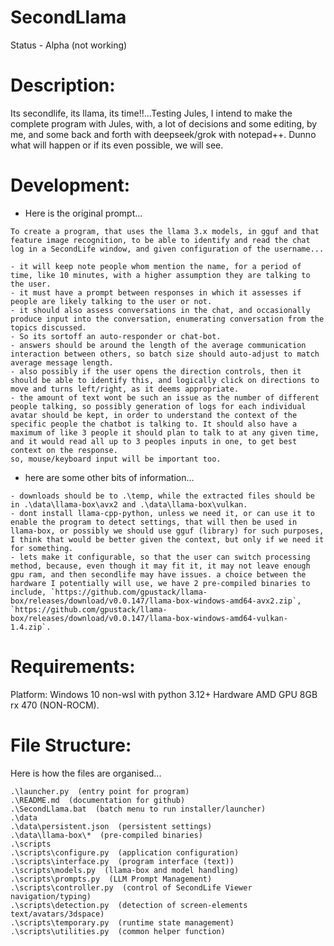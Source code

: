 # SecondLlama
Status - Alpha (not working)

# Description:
Its secondlife, its llama, its time!!...Testing Jules, I intend to make the complete program with Jules, with, a lot of decisions and some editing, by me, and some back and forth with deepseek/grok with notepad++. Dunno what will happen or if its even possible, we will see.

# Development:
- Here is the original prompt...
```
To create a program, that uses the llama 3.x models, in gguf and that feature image recognition, to be able to identify and read the chat log in a SecondLife window, and given configuration of the username...

- it will keep note people whom mention the name, for a period of time, like 10 minutes, with a higher assumption they are talking to the user.
- it must have a prompt between responses in which it assesses if people are likely talking to the user or not.
- it should also assess conversations in the chat, and occasionally produce input into the conversation, enumerating conversation from the topics discussed.
- So its sortoff an auto-responder or chat-bot.
- answers should be around the length of the average communication interaction between others, so batch size should auto-adjust to match average message length.
- also possibly if the user opens the direction controls, then it should be able to identify this, and logically click on directions to move and turns left/right, as it deems appropriate.
- the amount of text wont be such an issue as the number of different people talking, so possibly generation of logs for each individual avatar should be kept, in order to understand the context of the specific people the chatbot is talking to. It should also have a maximum of like 3 people it should plan to talk to at any given time, and it would read all up to 3 peoples inputs in one, to get best context on the response.
so, mouse/keyboard input will be important too.
```
- here are some other bits of information...
```
- downloads should be to .\temp, while the extracted files should be in .\data\llama-box\avx2 and .\data\llama-box\vulkan.
- dont install llama-cpp-python, unless we need it, or can use it to enable the program to detect settings, that will then be used in llama-box, or possibly we should use gguf (library) for such purposes, I think that would be better given the context, but only if we need it for something.
- lets make it configurable, so that the user can switch processing method, because, even though it may fit it, it may not leave enough gpu ram, and then secondlife may have issues. a choice between the hardware I potentially will use, we have 2 pre-compiled binaries to include, `https://github.com/gpustack/llama-box/releases/download/v0.0.147/llama-box-windows-amd64-avx2.zip`, `https://github.com/gpustack/llama-box/releases/download/v0.0.147/llama-box-windows-amd64-vulkan-1.4.zip`.
```

# Requirements: 
Platform: Windows 10 non-wsl with python 3.12+ Hardware AMD GPU 8GB rx 470 (NON-ROCM).

# File Structure: 
Here is how the files are organised...
```
.\launcher.py  (entry point for program)
.\README.md  (documentation for github)
.\SecondLlama.bat  (batch menu to run installer/launcher)
.\data
.\data\persistent.json  (persistent settings)
.\data\llama-box\*  (pre-compiled binaries)
.\scripts
.\scripts\configure.py  (application configuration)
.\scripts\interface.py  (program interface (text))
.\scripts\models.py  (llama-box and model handling)
.\scripts\prompts.py  (LLM Prompt Management)
.\scripts\controller.py  (control of SecondLife Viewer navigation/typing)
.\scripts\detection.py  (detection of screen-elements text/avatars/3dspace)
.\scripts\temporary.py  (runtime state management)
.\scripts\utilities.py  (common helper function)
```
